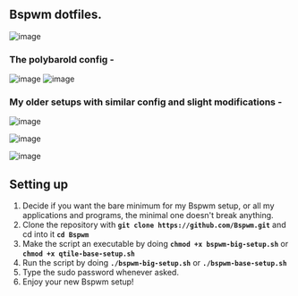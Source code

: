 ## Bspwm dotfiles.

![image](https://user-images.githubusercontent.com/72144072/134498651-9904d7ff-357f-45bd-8f55-ada977628bc4.png)

### The polybarold config -
 
![image](https://user-images.githubusercontent.com/72144072/133924122-84f984b7-0849-4841-9750-2d36d6142647.png)
![image](https://user-images.githubusercontent.com/72144072/133895188-61c9379c-ba03-486e-9328-f77d6aab56d6.png)

### My older setups with similar config and slight modifications -

![image](https://user-images.githubusercontent.com/72144072/133895244-ea5b38d4-e938-48b7-bcfd-1c6045c93159.png)

![image](https://user-images.githubusercontent.com/72144072/133895249-d6aae5a0-8648-45d4-8e99-4e192b0d607c.png)

![image](https://user-images.githubusercontent.com/72144072/133895256-d2084bbb-3928-4682-92bf-c0d75fd5722f.png)

## Setting up 
1. Decide if you want the bare minimum for my Bspwm setup, or all my applications and programs, the minimal one doesn't break anything.
2. Clone the repository with **`git clone https://github.com/Bspwm.git`** and cd into it **`cd Bspwm`**
3. Make the script an executable by doing **`chmod +x bspwm-big-setup.sh`** or **`chmod +x qtile-base-setup.sh`**
4. Run the script by doing **`./bspwm-big-setup.sh`** or **`./bspwm-base-setup.sh`**
5. Type the sudo password whenever asked.
6. Enjoy your new Bspwm setup!


